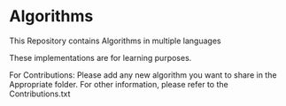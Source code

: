 # Algorithms
This Repository contains Algorithms in multiple languages

These implementations are for learning purposes.

For Contributions:
Please add any new algorithm you want to share in  the Appropriate folder.
For other information, please refer to the Contributions.txt
